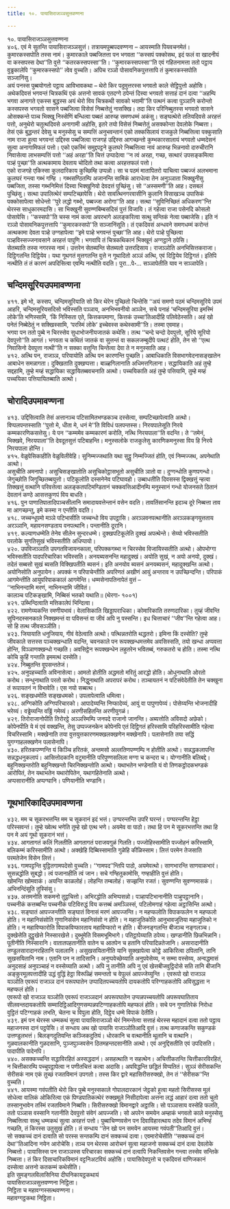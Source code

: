 ```yaml
---
title: १०. पायासिराजञ्ञसुत्तवण्णना

---
```

१०. पायासिराजञ्ञसुत्तवण्णना  
४०६. एवं मे सुतन्ति पायासिराजञ्ञसुत्तं। तत्रायमपुब्बपदवण्णना – आयस्माति पियवचनमेतं। कुमारकस्सपोति तस्स नामं। कुमारकाले पब्बजितत्ता पन भगवता ‘‘कस्सपं पक्कोसथ, इदं फलं वा खादनीयं वा कस्सपस्स देथा’’ति वुत्ते ‘‘कतरकस्सपस्सा’’ति। ‘‘कुमारकस्सपस्सा’’ति एवं गहितनामत्ता ततो पट्ठाय वुड्ढकालेपि ‘‘कुमारकस्सपो’’ त्वेव वुच्चति। अपिच रञ्ञो पोसावनिकपुत्तत्तापि तं कुमारकस्सपोति सञ्जानिंसु।  
अयं पनस्स पुब्बयोगतो पट्ठाय आविभावकथा – थेरो किर पदुमुत्तरस्स भगवतो काले सेट्ठिपुत्तो अहोसि। अथेकदिवसं भगवन्तं चित्रकथिं एकं अत्तनो सावकं एतदग्गे ठपेन्तं दिस्वा भगवतो सत्ताहं दानं दत्वा ‘‘अहम्पि भगवा अनागते एकस्स बुद्धस्स अयं थेरो विय चित्रकथी सावको भवामी’’ति पत्थनं कत्वा पुञ्ञानि करोन्तो कस्सपस्स भगवतो सासने पब्बजित्वा विसेसं निब्बत्तेतुं नासक्खि। तदा किर परिनिब्बुतस्स भगवतो सासने ओसक्कन्ते पञ्च भिक्खू निस्सेणिं बन्धित्वा पब्बतं आरुय्ह समणधम्मं अकंसु। सङ्घत्थेरो ततियदिवसे अरहत्तं पत्तो, अनुथेरो चतुत्थदिवसे अनागामी अहोसि, इतरे तयो विसेसं निब्बत्तेतुं असक्कोन्ता देवलोके निब्बत्ता।  
तेसं एकं बुद्धन्तरं देवेसु च मनुस्सेसु च सम्पत्तिं अनुभवन्तानं एको तक्कसिलायं राजकुले निब्बत्तित्वा पक्कुसाति नाम राजा हुत्वा भगवन्तं उद्दिस्स पब्बजित्वा राजगहं उद्दिस्स आगच्छन्तो कुम्भकारसालायं भगवतो धम्मदेसनं सुत्वा अनागामिफलं पत्तो। एको एकस्मिं समुद्दपट्टने कुलघरे निब्बत्तित्वा नावं आरुय्ह भिन्ननावो दारुचीरानि निवासेत्वा लाभसम्पत्तिं पत्तो ‘‘अहं अरहा’’ति चित्तं उप्पादेत्वा ‘‘न त्वं अरहा, गच्छ, सत्थारं उपसङ्कमित्वा पञ्हं पुच्छा’’ति अत्थकामाय देवताय चोदितो तथा कत्वा अरहत्तफलं पत्तो।  
एको राजगहे एकिस्सा कुलदारिकाय कुच्छिम्हि उप्पन्नो। सा च पठमं मातापितरो याचित्वा पब्बज्जं अलभमाना कुलघरं गन्त्वा गब्भं गण्हि । गब्भसण्ठितम्पि अजानन्ति सामिकं आराधेत्वा तेन अनुञ्ञाता भिक्खुनीसु पब्बजिता, तस्सा गब्भनिमित्तं दिस्वा भिक्खुनियो देवदत्तं पुच्छिंसु। सो ‘‘अस्समणी’’ति आह। दसबलं पुच्छिंसु। सत्था उपालित्थेरं सम्पटिच्छापेसि। थेरो सावत्थिनगरवासीनि कुलानि विसाखञ्च उपासिकं पक्कोसापेत्वा सोधेन्तो ‘‘पुरे लद्धो गब्भो, पब्बज्जा अरोगा’’ति आह। सत्था ‘‘सुविनिच्छितं अधिकरण’’न्ति थेरस्स साधुकारमदासि। सा भिक्खुनी सुवण्णबिम्बसदिसं पुत्तं विजायि। तं गहेत्वा राजा पसेनदि कोसलो पोसापेसि। ‘‘कस्सपो’’ति चस्स नामं कत्वा अपरभागे अलङ्करित्वा सत्थु सन्तिकं नेत्वा पब्बाजेसि। इति नं रञ्ञो पोसावनिकपुत्तत्तापि ‘‘कुमारकस्सपो’’ति सञ्जानिंसूति। तं एकदिवसं अन्धवने समणधम्मं करोन्तं अत्थकामा देवता पञ्हे उग्गहापेत्वा ‘‘इमे पञ्हे भगवन्तं पुच्छा’’ति आह। थेरो पञ्हे पुच्छित्वा पञ्हविस्सज्जनावसाने अरहत्तं पापुणि। भगवापि तं चित्रकथिकानं भिक्खूनं अग्गट्ठाने ठपेसि।  
सेतब्याति तस्स नगरस्स नामं। उत्तरेन सेतब्यन्ति सेतब्यतो उत्तरदिसाय। राजञ्ञोति अनभिसित्तकराजा। दिट्ठिगतन्ति दिट्ठियेव। यथा गूथगतं मुत्तगतन्ति वुत्ते न गूथादितो अञ्ञं अत्थि, एवं दिट्ठियेव दिट्ठिगतं। इतिपि नत्थीति तं तं कारणं अपदिसित्वा एवम्पि नत्थीति वदति। पुरा…पे॰… सञ्ञापेतीति याव न सञ्ञापेति।  


## चन्दिमसूरियउपमावण्णना

४११. इमे भो, कस्सप, चन्दिमसूरियाति सो किर थेरेन पुच्छितो चिन्तेसि ‘‘अयं समणो पठमं चन्दिमसूरिये उपमं आहरि, चन्दिमसूरियसदिसो भविस्सति पञ्ञाय, अनभिभवनीयो अञ्ञेन, सचे पनाहं ‘चन्दिमसूरिया इमस्मिं लोके’ति भणिस्सामि, ‘किं निस्सिता एते, कित्तकपमाणा, कित्तकं उच्चा’तिआदीहि पलिवेठेस्सति। अहं खो पनेतं निब्बेठेतुं न सक्खिस्सामि, ‘परस्मिं लोके’ इच्चेवस्स कथेस्सामी’’ति। तस्मा एवमाह।  
भगवा पन ततो पुब्बे न चिरस्सेव सुधाभोजनीयजातकं कथेसि। तत्थ ‘‘चन्दे चन्दो देवपुत्तो, सूरिये सूरियो देवपुत्तो’’ति आगतं। भगवता च कथितं जातकं वा सुत्तन्तं वा सकलजम्बुदीपे पत्थटं होति, तेन सो ‘‘एत्थ निवासिनो देवपुत्ता नत्थी’’ति न सक्का वत्तुन्ति चिन्तेत्वा देवा ते न मनुस्साति आह।  
४१२. अत्थि पन, राजञ्ञ, परियायोति अत्थि पन कारणन्ति पुच्छति। आबाधिकाति विसभागवेदनासङ्खातेन आबाधेन समन्नागता। दुक्खिताति दुक्खप्पत्ता। बाळ्हगिलानाति अधिमत्तगिलाना। सद्धायिकाति अहं तुम्हे सद्दहामि, तुम्हे मय्हं सद्धायिका सद्धायितब्बवचनाति अत्थो। पच्चयिकाति अहं तुम्हे पत्तियामि, तुम्हे मय्हं पच्चयिका पत्तियायितब्बाति अत्थो।  


## चोरादिउपमावण्णना

४१३. उद्दिसित्वाति तेसं अत्तानञ्च पटिसामितभण्डकञ्च दस्सेत्वा, सम्पटिच्छापेत्वाति अत्थो। विप्पलपन्तस्साति ‘‘पुत्तो मे, धीता मे, धनं मे’’ति विविधं पलपन्तस्स। निरयपालेसूति निरये कम्मकारणिकसत्तेसु। ये पन ‘‘कम्ममेव कम्मकारणं करोति, नत्थि निरयपाला’’ति वदन्ति। ते ‘‘तमेनं, भिक्खवे, निरयपाला’’ति देवदूतसुत्तं पटिबाहन्ति। मनुस्सलोके राजकुलेसु कारणिकमनुस्सा विय हि निरये निरयपाला होन्ति।  
४१५. वेळुपेसिकाहीति वेळुविलीवेहि। सुनिम्मज्जथाति यथा सुट्ठु निम्मज्जितं होति, एवं निम्मज्जथ, अपनेथाति अत्थो।  
असुचीति अमनापो। असुचिसङ्खातोति असुचिकोट्ठासभूतो असुचीति ञातो वा। दुग्गन्धोति कुणपगन्धो। जेगुच्छोति जिगुच्छितब्बयुत्तो। पटिकूलोति दस्सनेनेव पटिघावहो। उब्बाधतीति दिवसस्स द्विक्खत्तुं न्हत्वा तिक्खत्तुं वत्थानि परिवत्तेत्वा अलङ्कतपटिमण्डितानं चक्कवत्तिआदीनम्पि मनुस्सानं गन्धो योजनसते ठितानं देवतानं कण्ठे आसत्तकुणपं विय बाधति।  
४१६. पुन पाणातिपातादिपञ्चसीलानि समादायवत्तेन्तानं वसेन वदति। तावतिंसानन्ति इदञ्च दूरे निब्बत्ता ताव मा आगच्छन्तु, इमे कस्मा न एन्तीति वदति।  
४१८. जच्चन्धूपमो मञ्ञे पटिभासीति जच्चन्धो विय उपट्ठासि। अरञ्ञवनपत्थानीति अरञ्ञकङ्गयुत्तताय अरञ्ञानि, महावनसण्डताय वनपत्थानि। पन्तानीति दूरानि।  
४१९. कल्याणधम्मेति तेनेव सीलेन सुन्दरधम्मे। दुक्खपटिकूलेति दुक्खं अपत्थेन्ते। सेय्यो भविस्सतीति परलोके सुगतिसुखं भविस्सतीति अधिप्पायो।  
४२०. उपविजञ्ञाति उपगतविजायनकाला, परिपक्कगब्भा न चिरस्सेव विजायिस्सतीति अत्थो। ओपभोग्गा भविस्सतीति पादपरिचारिका भविस्सति। अनयब्यसनन्ति महादुक्खं। अयोति सुखं, न अयो अनयो, दुक्खं। तदेतं सब्बसो सुखं ब्यसति विक्खिपतीति ब्यसनं। इति अनयोव ब्यसनं अनयब्यसनं, महादुक्खन्ति अत्थो। अयोनिसोति अनुपायेन। अपक्कं न परिपाचेन्तीति अपरिणतं अखीणं आयुं अन्तराव न उपच्छिन्दन्ति। परिपाकं आगमेन्तीति आयुपरिपाककालं आगमेन्ति। धम्मसेनापतिनापेतं वुत्तं –  
‘‘नाभिनन्दामि मरणं, नाभिनन्दामि जीवितं।  
कालञ्च पटिकङ्खामि, निब्बिसं भतको यथाति॥ (थेरगा॰ १००१)  
४२१. उब्भिन्दित्वाति मत्तिकालेपं भिन्दित्वा।  
४२२. रामणेय्यकन्ति रमणीयभावं। वेलासिकाति खिड्डापराधिका। कोमारिकाति तरुणदारिका। तुय्हं जीवन्ति सुपिनदस्सनकाले निक्खमन्तं वा पविसन्तं वा जीवं अपि नु पस्सन्ति। इध चित्ताचारं ‘‘जीव’’न्ति गहेत्वा आह। सो हि तत्थ जीवसञ्ञीति।  
४२३. जियायाति धनुजियाय, गीवं वेठेत्वाति अत्थो। पत्थिन्नतरोति थद्धतरो। इमिना किं दस्सेति? तुम्हे जीवकाले सत्तस्स पञ्चक्खन्धाति वदन्ति, चवनकाले पन रूपक्खन्धमत्तमेव अवसिस्सति, तयो खन्धा अप्पवत्ता होन्ति, विञ्ञाणक्खन्धो गच्छति। अवसिट्ठेन रूपक्खन्धेन लहुतरेन भवितब्बं, गरुकतरो च होति। तस्मा नत्थि कोचि कुहिं गन्ताति इममत्थं दस्सेति।  
४२४. निब्बुतन्ति वूपसन्ततेजं।  
४२५. अनुपहच्चाति अविनासेत्वा। आमतो होतीति अद्धमतो मरितुं आरद्धो होति। ओधुनाथाति ओरतो करोथ। सन्धुनाथाति परतो करोथ। निद्धुनाथाति अपरापरं करोथ। तञ्चायतनं न पटिसंवेदेतीति तेन चक्खुना तं रूपायतनं न विभावेति। एस नयो सब्बत्थ।  
४२६. सङ्खधमोति सङ्खधमको। उपलापेत्वाति धमित्वा।  
४२८. अग्गिकोति अग्गिपरिचारको। आपादेय्यन्ति निप्फादेय्यं, आयुं वा पापुणापेय्यं। पोसेय्यन्ति भोजनादीहि भरेय्यं। वड्ढेय्यन्ति वड्ढिं गमेय्यं। अरणीसहितन्ति अरणीयुगळं।  
४२९. तिरोराजानोपीति तिरोरट्ठे अञ्ञस्मिम्पि जनपदे राजानो जानन्ति। अब्यत्तोति अविसदो अछेको। कोपेनपीति ये मं एवं वक्खन्ति, तेसु उप्पज्जनकेन कोपेनपि एतं दिट्ठिगतं हरिस्सामि परिहरिस्सामीति गहेत्वा विचरिस्सामि। मक्खेनाति तया वुत्तयुत्तकारणमक्खलक्खणेन मक्खेनापि। पलासेनाति तया सद्धिं युगग्गाहलक्खणेन पलासेनापि।  
४३०. हरितकपण्णन्ति यं किञ्चि हरितकं, अन्तमसो अल्लतिणपण्णम्पि न होतीति अत्थो। सन्नद्धकलापन्ति सन्नद्धधनुकलापं। आसित्तोदकानि वटुमानीति परिपुण्णसलिला मग्गा च कन्दरा च। योग्गानीति बलिबद्दे।  
बहुनिक्खन्तरोति बहुनिक्खन्तो चिरनिक्खन्तोति अत्थो। यथाभतेन भण्डेनाति यं वो तिणकट्ठोदकभण्डकं आरोपितं, तेन यथाभतेन यथारोपितेन, यथागहितेनाति अत्थो।  
अप्पसारानीति अप्पग्घानि। पणियानीति भण्डानि।  


## गूथभारिकादिउपमावण्णना

४३२. मम च सूकरभत्तन्ति मम च सूकरानं इदं भत्तं। उग्घरन्तन्ति उपरि घरन्तं। पग्घरन्तन्ति हेट्ठा परिस्सवन्तं। तुम्हे ख्वेत्थ भणेति तुम्हे खो एत्थ भणे। अयमेव वा पाठो। तथा हि पन मे सूकरभत्तन्ति तथा हि पन मे अयं गूथो सूकरानं भत्तं।  
४३४. आगतागतं कलिं गिलतीति आगतागतं पराजयगुळं गिलति। पज्जोहिस्सामीति पज्जोहनं करिस्सामि, बलिकम्मं करिस्सामीति अत्थो। अक्खेहि दिब्बिस्सामाति गुळेहि कीळिस्साम। लित्तं परमेन तेजसाति परमतेजेन विसेन लित्तं।  
४३६. गामपट्टन्ति वुट्ठितगामपदेसो वुच्चति। ‘‘गामपद’’न्तिपि पाठो, अयमेवत्थो। साणभारन्ति साणवाकभारं। सुसन्नद्धोति सुबद्धो। त्वं पजानाहीति त्वं जान। सचे गण्हितुकामोसि, गण्हाहीति वुत्तं होति।  
खोमन्ति खोमवाकं। अयन्ति काळलोहं। लोहन्ति तम्बलोहं। सज्झन्ति रजतं। सुवण्णन्ति सुवण्णमासकं। अभिनन्दिंसूति तुस्सिंसु।  
४३७. अत्तमनोति सकमनो तुट्ठचित्तो। अभिरद्धोति अभिप्पसन्नो। पञ्हापटिभानानीति पञ्हुपट्ठानानि। पच्चनीकं कत्तब्बन्ति पच्चनीकं पटिविरुद्धं विय कत्तब्बं अमञ्ञिस्सं, पटिलोमगाहं गहेत्वा अट्ठासिन्ति अत्थो।  
४३८. सङ्घातं आपज्जन्तीति सङ्घातं विनासं मरणं आपज्जन्ति। न महप्फलोति विपाकफलेन न महप्फलो होति। न महानिसंसोति गुणानिसंसेन महानिसंसो न होति। न महाजुतिकोति आनुभावजुतिया महाजुतिको न होति। न महाविप्फारोति विपाकविप्फारताय महाविप्फारो न होति। बीजनङ्गलन्ति बीजञ्च नङ्गलञ्च। दुक्खेत्तेति दुट्ठुखेत्ते निस्सारखेत्ते। दुब्भूमेति विसमभूमिभागे। पतिट्ठापेय्याति ठपेय्य। खण्डानीति छिन्नभिन्नानि। पूतीनीति निस्सारानि। वातातपहतानीति वातेन च आतपेन च हतानि परियादिन्नतेजानि। असारादानीति तण्डुलसारादानरहितानि पलालानि। असुखसयितानीति यानि सुक्खापेत्वा कोट्ठे आकिरित्वा ठपितानि, तानि सुखसयितानि नाम। एतानि पन न तादिसानि। अनुप्पवेच्छेय्याति अनुपवेसेय्य, न सम्मा वस्सेय्य, अन्वद्धमासं अनुदसाहं अनुपञ्चाहं न वस्सेय्याति अत्थो। अपि नु तानीति अपि नु एवं खेत्तबीजवुट्ठिदोसे सति तानि बीजानि अङ्कुरमूलपत्तादीहि उद्धं वुद्धिं हेट्ठा विरूळ्हिं समन्ततो च वेपुल्लं आपज्जेय्युन्ति । एवरूपो खो राजञ्ञ यञ्ञोति एवरूपं राजञ्ञ दानं परूपघातेन उप्पादितपच्चयतोपि दायकतोपि परिग्गाहकतोपि अविसुद्धत्ता न महप्फलं होति।  
एवरूपो खो राजञ्ञ यञ्ञोति एवरूपं राजञ्ञदानं अपरूपघातेन उप्पन्नपच्चयतोपि अपरूपघातिताय सीलवन्तदायकतोपि सम्मादिट्ठिआदिगुणसम्पन्नपटिग्गाहकतोपि महप्फलं होति। सचे पन गुणातिरेकं निरोधा वुट्ठितं पटिग्गाहकं लभति, चेतना च विपुला होति, दिट्ठेव धम्मे विपाकं देतीति।  
४३९. इमं पन थेरस्स धम्मकथं सुत्वा पायासिराजञ्ञो थेरं निमन्तेत्वा सत्ताहं थेरस्स महादानं दत्वा ततो पट्ठाय महाजनस्स दानं पट्ठपेसि। तं सन्धाय अथ खो पायासि राजञ्ञोतिआदि वुत्तं। तत्थ कणाजकन्ति सकुण्डकं उत्तण्डुलभत्तं। बिलङ्गदुतियन्ति कञ्जिकदुतियं। धोरकानि च वत्थानीति थूलानि च वत्थानि। गुळवालकानीति गुळदसानि, पुञ्जपुञ्जवसेन ठितमहन्तदसानीति अत्थो। एवं अनुद्दिसतीति एवं उपदिसति। पादापीति पादेनपि।  
४४०. असक्कच्चन्ति सद्धाविरहितं अस्सद्धदानं। असहत्थाति न सहत्थेन। अचित्तीकतन्ति चित्तीकारविरहितं, न चित्तीकारम्पि पच्चुपट्ठापेत्वा न पणीतचित्तं कत्वा अदासि। अपविद्धन्ति छड्डितं विप्पतितं। सुञ्ञं सेरीसकन्ति सेरीसकं नाम एकं तुच्छं रजतविमानं उपगतो। तस्स किर द्वारे महासिरीसरुक्खो, तेन तं ‘‘सेरीसक’’न्ति वुच्चति।  
४४१. आयस्मा गवंपतीति थेरो किर पुब्बे मनुस्सकाले गोपालदारकानं जेट्ठको हुत्वा महतो सिरीसस्स मूलं सोधेत्वा वालिकं ओकिरित्वा एकं पिण्डपातिकत्थेरं रुक्खमूले निसीदापेत्वा अत्तना लद्धं आहारं दत्वा ततो चुतो तस्सानुभावेन तस्मिं रजतविमाने निब्बत्ति। सिरीसरुक्खो विमानद्वारे अट्ठासि। सो पञ्ञासाय वस्सेहि फलति, ततो पञ्ञास वस्सानि गतानीति देवपुत्तो संवेगं आपज्जति। सो अपरेन समयेन अम्हाकं भगवतो काले मनुस्सेसु निब्बत्तित्वा सत्थु धम्मकथं सुत्वा अरहत्तं पत्तो। पुब्बाचिण्णवसेन पन दिवाविहारत्थाय तदेव विमानं अभिण्हं गच्छति, तं किरस्स उतुसुखं होति। तं सन्धाय ‘‘तेन खो पन समयेन आयस्मा गवंपती’’तिआदि वुत्तं।  
सो सक्कच्चं दानं दत्वाति सो परस्स सन्तकम्पि दानं सक्कच्चं दत्वा। एवमारोचेसीति ‘‘सक्कच्चं दानं देथा’’तिआदिना नयेन आरोचेसि। तञ्च पन थेरस्स आरोचनं सुत्वा महाजनो सक्कच्चं दानं दत्वा देवलोके निब्बत्तो। पायासिस्स पन राजञ्ञस्स परिचारका सक्कच्चं दानं दत्वापि निकन्तिवसेन गन्त्वा तस्सेव सन्तिके निब्बत्ता। तं किर दिसाचारिकविमानं वट्टनिअटवियं अहोसि। पायासिदेवपुत्तो च एकदिवसं वाणिजकानं दस्सेत्वा अत्तनो कतकम्मं कथेसीति।  
इति सुमङ्गलविलासिनिया दीघनिकायट्ठकथायं  
पायासिराजञ्ञसुत्तवण्णना निट्ठिता।  
निट्ठिता च महावग्गस्सत्थवण्णना।  
महावग्गट्ठकथा निट्ठिता।  